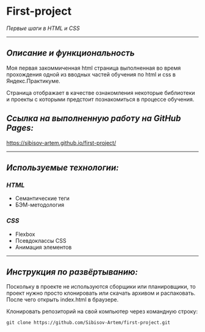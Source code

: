 # **First-project**
*Первые шаги в HTML и CSS*

---
## ***Описание и функциональность***

Моя первая закоммиченная html страница выполненная во время прохождения одной из вводных частей обучения по html и css в Яндекс.Практикуме.

Страница отображает в качестве ознакомления некоторые библиотеки и проекты с которыми предстоит познакомиться в процессе обучения.

## ***Ссылка на выполненную работу на GitHub Pages:***
https://sibisov-artem.github.io/first-project/
<!-- ### *Скриншот выполненной работы:*
![Desktop screenshot](./screenshot/screenshot.png) -->
---

## ***Используемые технологии:***
### *HTML*
* Семантические теги
* БЭМ-методология
### *СSS*
* Flexbox
* Псевдоклассы CSS
* Анимация элементов
---
## ***Инструкция по развёртыванию:***
Поскольку в проекте не используются сборщики или планировщики, то проект нужно просто клонировать или скачать архивом и распаковать. После чего открыть index.html в браузере.

Клонировать репозиторий на свой компьютер через командную строку:
```
git clone https://github.com/Sibisov-Artem/first-project.git
```

<!-- 
- Инструкция по развёртыванию и системные требования (версия языка, нужные для работы расширения). Это важно, чтобы запустить код и проверить, что он действительно работает.
- Планы по доработке проекта, если они есть. Не общее «провести рефакторинг», а «исправить X с помощью Y, чтобы получить Z». Чем конкретнее — тем лучше.
- Можно добавить обширную документацию проекта, настройку CI для его запуска, список людей, которые над ним трудились. Но это касается крупных проектов и не нужно для первых учебных примеров кода. 
-->

